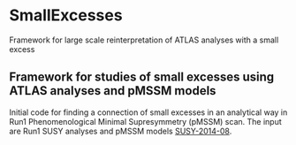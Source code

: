 # SmallExcesses
Framework for large scale reinterpretation of ATLAS analyses with a small excess

## Framework for studies of small excesses using ATLAS analyses and pMSSM models
Initial code for finding a connection of small excesses in an analytical way in Run1 Phenomenological Minimal Supresymmetry (pMSSM) scan. The input are Run1 SUSY analyses and pMSSM models [SUSY-2014-08](https://atlas.web.cern.ch/Atlas/GROUPS/PHYSICS/PAPERS/SUSY-2014-08/). 

